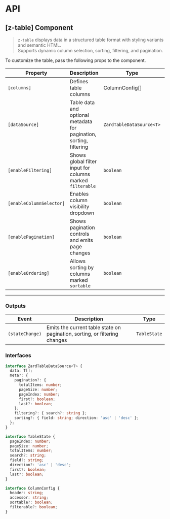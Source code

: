 # API

## [z-table] <span class="api-type-label component">Component</span>

> `z-table` displays data in a structured table format with styling variants and semantic HTML.  
> Supports dynamic column selection, sorting, filtering, and pagination.

To customize the table, pass the following props to the component.

| Property       | Description           | Type               | Default |
| -------------- | ------------------- | ----------------- | ------- |
| `[columns]`    | Defines table columns | ColumnConfig[]    | `[]`    |
| `[dataSource]`               | Table data and optional metadata for pagination, sorting, filtering        | `ZardTableDataSource<T>`                                            | `{ data: [] }` |
| `[enableFiltering]`          | Shows global filter input for columns marked `filterable`                  | `boolean`                                                           | `false`   |
| `[enableColumnSelector]`     | Enables column visibility dropdown                                         | `boolean`                                                           | `false`   |
| `[enablePagination]`         | Shows pagination controls and emits page changes                           | `boolean`                                                           | `false`   |
| `[enableOrdering]`           | Allows sorting by columns marked `sortable`                                | `boolean`                                                           | `false`   |

---

### Outputs

| Event                | Description                                                                 | Type        |
| -------------------- | --------------------------------------------------------------------------- | ----------- |
| `(stateChange)`      | Emits the current table state on pagination, sorting, or filtering changes  | `TableState`|



### Interfaces

```ts
interface ZardTableDataSource<T> {
  data: T[];
  meta?: {
    pagination?: {
      totalItems: number;
      pageSize: number;
      pageIndex: number;
      first?: boolean;
      last?: boolean;
    };
    filtering?: { search?: string };
    sorting?: { field: string; direction: 'asc' | 'desc' };
  };
}

interface TableState {
  pageIndex: number;
  pageSize: number;
  totalItems: number;
  search?: string;
  field?: string;
  direction?: 'asc' | 'desc';
  first?: boolean;
  last?: boolean;
}

interface ColumnConfig {
  header: string;
  accessor: string;
  sortable?: boolean;
  filterable?: boolean;
}


